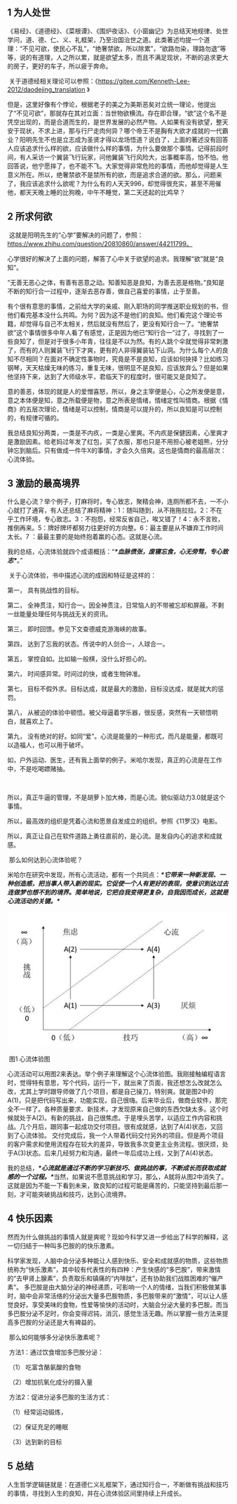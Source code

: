 ## 1 为人处世

​		《易经》、《道德经》、《菜根谭》、《围炉夜话》、《小窗幽记》为总结天地规律、处世学问，道、德、仁、义、礼框架，乃至治国治世之道。此类著述均提一个道理：“不见可欲，使民心不乱”，“绝奢禁欲，所以除累”，“欲路勿染，理路勿退”等等，说的有道理，人之所以累，就是欲望太多，而且不满足现状，不断的追求更大的房子，更好的车子，所以疲于奔命。

​		关于道德经相关理论可以参照：《<https://gitee.com/Kenneth-Lee-2012/daodejing_translation> 》

​		但是，这里好像有个悖论，根据老子的美之为美斯恶矣对立统一理论，他提出了“不见可欲”，那就存在其对立面：当世物欲横流。存在即合理，“欲”这个名不是凭空出现的，而是合道而生的，是世界发展的必然产物。人如果有没有欲望，整天安于现状，不求上进，那与行尸走肉何异？哪个帝王不是胸有大欲才成就的一代霸业？阳明先生不也是立志成为圣贤才得以龙场悟道？说白了，上面的著述没有回答人应该追求什么样的欲，应该做什么样的事情，为什么要做那个事情。记得前段时间，有人采访一个翼装飞行玩家，问他翼装飞行风险大，出事概率高，怕不怕。他回答说，他宁愿摔了，也不能不飞。大家觉得非常危险的事情，而他却觉得是人生意义所在。所以，绝奢禁欲不是禁所有的欲，而是追求合道的欲。那么，问题来了，我应该追求什么欲呢？为什么有的人天天996，却觉得很充实，甚至不用催他，都天天晚上睡的比狗晚，中午不睡觉，第二天还起的比鸡早？

## 2 所求何欲

​		这就是阳明先生的“心学”要解决的问题了，参照：https://www.zhihu.com/question/20810860/answer/44211799。

​		心学很好的解决了上面的问题，解答了心中关于欲望的追求。我理解“欲”就是“良知”。

​		“无善无恶心之体，有善有恶意之动。知善知恶是良知，为善去恶是格物。”良知是不断的知行合一过程中，逐渐去恶存善，做自己喜爱的事情，止于至善。

​		有个很有意思的事情，之前给大学的亲戚、刚入职场的同学推送职业规划的书，但他们看完基本没什么共鸣。为何？因为这不是他们的良知。他们看完这个理论书籍，却觉得与自己不太相关，然后就没有然后了，更没有知行合一了。“绝奢禁欲”这个事情很多中年人看了有感觉，正是因为他已“知行合一”过了，寻找到了一些良知了，但是对于很多小年青，往往是不以为然。有的人跳个伞就觉得非常刺激了，而有的人则翼装飞行下才爽，更有的人非得翼装钻下山洞。为什么每个人的良知不尽相同？在面对不确定性事物时，究竟是不是良知，应该如何抉择？比如练习钢琴，天天枯燥无味的练习，重复无味，很明显不是良知，应该放弃么？但是如果他坚持下来，达到了大师级水平，君临天下的程度时，很可能又是良知了。

​		意的善恶，体现的就是人的爱憎喜怒，所以，身之主宰便是心，心之所发便是意，意之本体便是知，意之所载便是物，意之所表是情绪，情绪定性叫情商。根据《情商》的五层次理论，情绪是可以控制，情商是可以提升的，所以良知是可以控制的，有规律可循的。

​		我总结良知分两类，一类是不内疚，一类是心里爽。不内疚是保健因素，心里爽才是激励因素。给老妈过年发了红包，买了衣服，那也只是不用担心被老姐熊，分分钟忘到脑后。只有做成一件牛X的事情，才会久久倍爽。这也是情商的最高层次：心流体验。

## 3 激励的最高境界

​		什么是心流？举个例子，打麻将时，专心致志，聚精会神，连厕所都不去，一不小心就打了通宵，有人还总结了麻将精神：1：随叫随到，从不拖拖拉拉。2：不在乎工作环境，专心致志。3：不抱怨，经常反省自己，唉又错了！4：永不言败，推倒再来。5：牌好牌坏都努力往更好的方向整。6：最主要是从不嫌弃工作时间太长。7 ：最最主要的是始终抱着赢的心态。这就是心流。

​		我的总结，心流体验就四个成语概括：“***\*血脉偾张，废寝忘食，心无旁骛，专心致志\****。” 

​		关于心流体验，书中描述心流的成因和特征是这样的：

第一，  具有挑战性的目标。

第二，  全神贯注，知行合一。因全神贯注，日常恼人的不带被忘却和屏蔽。不剩一丝能量处理任何与挑战无关的资讯。

第三，  即时回馈。参见下文查德威克游海峡的故事。

第四，  达到了忘我的状态。传说中的人剑合一，人球合一。

第五，  掌控自如。比如输一般棋，没什么好担心的。

第六，  时间感异常。时间过的快，或者生物钟准。

第七，  目标不假外求。目标达成，就是最大的激励，目标没达成，就是就大的惩罚。

第八，  从被迫的体验中顿悟。被父母逼着学乐器，很反感，突然有一天顿悟明白，就喜欢上了。

第九，  没有绝对的好。如同“爱”。心流是能量的一种形式，而凡是能量，都既可以造福人，也可以用于破坏。

如，户外运动、医生，还有我上面举的例子。米哈尔发现，真正的心流是在工作中，不是吃喝嫖赌抽。

​	

​		所以，真正牛逼的管理，不是胡萝卜加大棒，而是心流。貌似驱动力3.0就是这个事情。

​		所以，最高效的组织是凭着心流和愿景自发成立的组织。参照《11罗汉》电影。

​		所以，真正让自己在软件道路上勇往直前的，是心流。是发自内心的追求和成就感。

​		那么如何达到心流体验呢？

​		米哈尔在研究中发现，所有心流活动，都有一个共同点：***\*它带来一种新发现、一种创造感，把当事人带入新的现实。它促使一个人有更好的表现，使意识到达过去连做梦也想不到的境界。简单地说，它把自我变得更复杂，自我因而成长，这就是心流活动的关键。\****

 

![img](img/eq-3.jpg) 

​                                                图1 心流体验图


心流活动可以用图2来表达。举个例子来理解这个心流体验图。我刚接触编程语言时，觉得特有意思，写个代码，运行一下，就出来了页面，我还想怎么改就怎么改，尤其上学时跟导师做了几个项目，都是自己操刀，特别爽。就是图2中的A(1)，只是把代码写出来，功能实现，自己很嗨。后来毕业后，做商业软件，那完全不一样了。各种质量要求、新技术，才发现原来自己做的东西欠缺太多。这个时候就处于A(2)。有新的挑战，自己很焦虑。于是埋头苦学，以适应工作内容和挑战。几个月后，跟同事一起成功交付项目。很有成就感，达到了A(4)状态，又回到了心流体验。
交付完成后，我一个人带着代码交付另外的项目。但是两个项目的客户需求和使用流程存在较大的差异，导致我多次变更主业务流程。很厌烦，处于A(3)状态。后来几经努力和沟通，最终一年后成功上线，又到了A(4)状态。

​		我的总结，***\*心流就是通过不断的学习新技巧、做挑战的事，不断成长而获取成就感的一个过程。\****
​                当然，如果说不愿意挑战和学习，那么，A就将从图2中消失了。这就是因为不能一下看到未来，致良知的过程可能是痛苦的，只能坚持到最后那一刻，才可能突破挑战和技巧，达到心流境界。
## 4 快乐因素		

​		然而为什么做挑战的事情人就是爽呢？现如今科学又进一步给出了科学的解释，这一切归结于一种叫多巴胺的的快乐激素。

​		科学家发现，人脑中会分泌多种能让人感到快乐、安全和成就感的物质，这些物质统称为“快乐激素”，其中较有代表性的有四种：产生快感的“多巴胺”，带来激情的“去甲肾上腺素”，负责取乐和镇痛的“内啡肽”，还有协助我们战胜困难的“催产素”。  多巴胺是由大脑分泌的神经递质，可影响一个人的情绪，当我们积极做某事时，脑中会非常活络的分泌出大量多巴胺物质，多巴胺带来的“激情”，可以让人感觉良好。享受美味的食物，性爱等愉快的活动时，大脑会分泌大量的多巴胺。而当多巴胺分泌不足时，你会变得迟钝，消沉，感觉生活无趣。所以掌握一些方法来提高多巴胺的分泌还是大有裨益的。 

​		那么如何能够多分泌快乐激素呢？

​		方法1：通过饮食增加多巴胺分泌：

​		（1） 吃富含酪氨酸的食物

​		（2）增加抗氧化成分的摄入量

​		方法2：促进分泌多巴胺的生活方式：

​		（1）经常运动锻炼，

​		（2）保证充足的睡眠

​		（3）达到新的目标

## 5 总结

​	人生哲学逻辑链就是：在道德仁义礼框架下，通过知行合一，不断做有挑战和技巧的事情，寻找到人生的良知，并在心流体验区间里持续上升成长。